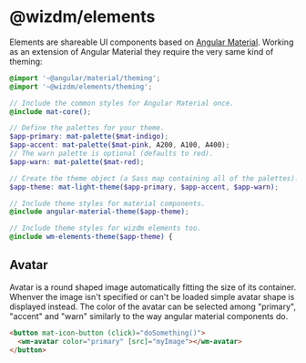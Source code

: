 @wizdm/elements
===============

Elements are shareable UI components based on [Angular Material](https://material.angular.io). Working as an extension of Angular Material they require the very same kind of theming:

``` scss
@import '~@angular/material/theming';
@import '~@wizdm/elements/theming';

// Include the common styles for Angular Material once.
@include mat-core();

// Define the palettes for your theme.
$app-primary: mat-palette($mat-indigo);
$app-accent: mat-palette($mat-pink, A200, A100, A400);
// The warn palette is optional (defaults to red).
$app-warn: mat-palette($mat-red);

// Create the theme object (a Sass map containing all of the palettes).
$app-theme: mat-light-theme($app-primary, $app-accent, $app-warn);

// Include theme styles for material components.
@include angular-material-theme($app-theme);

// Include theme styles for wizdm elements too.
@include wm-elements-theme($app-theme) {
```

## Avatar

Avatar is a round shaped image automatically fitting the size of its container. Whenver the image isn't specified or can't be loaded simple avatar shape is displayed instead. The color of the avatar can be selected among "primary", "accent" and "warn" similarly to the way angular material components do.

``` html
<button mat-icon-button (click)="doSomething()">
  <wm-avatar color="primary" [src]="myImage"></wm-avatar>
</button>
```
